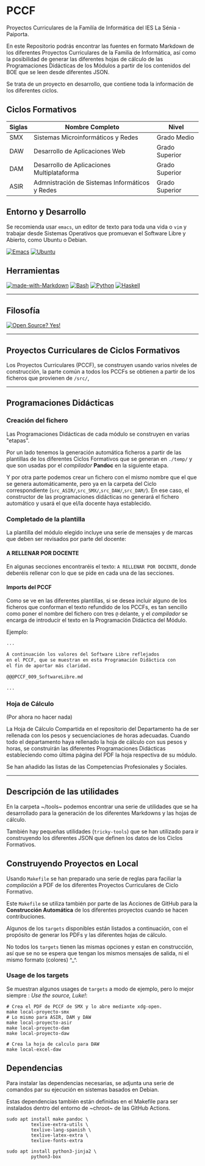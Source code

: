 # PCCF

Proyectos Curriculares de la Familía de Informática del IES La Sénia - Paiporta.

En este Repositorio podrás encontrar las fuentes en formato Markdown de los diferentes
Proyectos Curriculares de la Familia de Informática, así como la posibilidad de generar
las diferentes hojas de cálculo de las Programaciones Didácticas de los Módulos
a partir de los contenidos del BOE que se leen desde diferentes JSON.

Se trata de un proyecto en desarrollo, que contiene toda la información de los 
diferentes ciclos.

## Ciclos Formativos

| Siglas | Nombre Completo | Nivel |
|--------|-----------------|-------|
| SMX    | Sistemas Microinformáticos y Redes | Grado Medio |
| DAW 	 | Desarrollo de Aplicaciones Web | Grado Superior |
| DAM    | Desarrollo de Aplicaciones Multiplataforma | Grado Superior |
| ASIR   | Admnistración de Sistemas Informáticos y Redes | Grado Superior |

## Entorno y Desarrollo

Se recomienda usar `emacs`, un editor de texto para toda una vida o `vim` y trabajar desde
Sistemas Operativos que promuevan el Software Libre y Abierto, como Ubuntu o Debian.

[![Emacs](https://img.shields.io/badge/Emacs-%237F5AB6.svg?&logo=gnu-emacs&logoColor=white)](https://www.gnu.org/software/emacs/)
[![Ubuntu](https://img.shields.io/badge/Ubuntu-E95420?logo=ubuntu&logoColor=white)](#)

## Herramientas

[![made-with-Markdown](https://img.shields.io/badge/Made%20with-Markdown-1f425f.svg)](http://commonmark.org)
[![Bash](https://img.shields.io/badge/Bash-4EAA25?logo=gnubash&logoColor=fff)](#)
[![Python](https://img.shields.io/badge/Python-3776AB?logo=python&logoColor=fff)](#)
[![Haskell](https://img.shields.io/badge/Haskell-3776AB?logo=haskell&logoColor=fff)](#)

---
## Filosofía

[![Open Source? Yes!](https://badgen.net/badge/Open%20Source%20%3F/Yes%21/blue?icon=github)](https://fsfe.org/)

---

## Proyectos Curriculares de Ciclos Formativos

Los Proyectos Curriculares (PCCF), se construyen usando varios niveles de construcción, la parte común a todos
los PCCFs se obtienen a partir de los ficheros que provienen de `/src/`, 

---

## Programaciones Didácticas

### Creación del fichero

Las Programaciones Didácticas de cada módulo se construyen en varias "etapas". 

Por un lado tenemos la generación 
automática ficheros a partir de las plantillas de los diferentes Ciclos Formativos que se generan en `./temp/` y 
que son usadas por el *compilador* **Pandoc** en la siguiente etapa.

Y por otra parte podemos crear un fichero con el mismo nombre que el que se genera automáticamente, pero 
ya en la carpeta del Ciclo correspondiente (`src_ASIR/`,`src_SMX/`,`src_DAW/`,`src_DAM/`). En ese caso, el constructor
de las programaciones didácticas no generará el fichero automático y usará el que el/la docente haya establecido.

### Completado de la plantilla

La plantilla del módulo elegido incluye una serie de mensajes y de marcas que deben ser revisados por parte 
del docente:

#### A RELLENAR POR DOCENTE

En algunas secciones encontraréis el texto: `A RELLENAR POR DOCENTE`, donde deberéis rellenar
con lo que se pide en cada una de las secciones.

#### Imports del PCCF

Como se ve en las diferentes plantillas, si se desea incluir alguno de los ficheros que conforman el texto refundido de los PCCFs, es tan sencillo
como poner el nombre del fichero con tres `@` delante, y el *compilador* se encarga de introducir el texto 
en la Programación Didáctica del Módulo.

Ejemplo:

```markdown
...

A continuación los valores del Software Libre reflejados 
en el PCCF, que se muestran en esta Programación Didáctica con 
el fin de aportar más claridad.

@@@PCCF_009_SoftwareLibre.md

...

```
### Hoja de Cálculo

(Por ahora no hacer nada)

La Hoja de Cálculo Compartida en el repositorio del Departamento ha de ser rellenada con los pesos y 
secuenciaciones de horas adecuadas. Cuando todo el departamento haya rellenado la hoja de cálculo con sus 
pesos y horas, se construirán las diferentes Programaciones Didácticas estableciendo como última página del PDF
la hoja respectiva de su módulo. 

Se han añadido las listas de las Competencias Profesionales y Sociales.

---

## Descripción de las utilidades

En la carpeta ~/tools~ podemos encontrar una serie de utilidades que se ha desarrollado para la generación de los diferentes
Markdowns y las hojas de cálculo.

También hay pequeñas utilidades (`tricky-tools`) que se han utilizado para ir construyendo los diferentes JSON que definen los
datos de los Ciclos Formativos.

## Construyendo Proyectos en Local

Usando `Makefile` se han preparado una serie de reglas para faciliar la *compilación* a PDF de los diferentes Proyectos
Curriculares de Ciclo Formativo.

Este `Makefile` se utiliza también por parte de las Acciones de GitHub para la **Construcción Automática** de los diferentes proyectos cuando se hacen contribuciones.

Algunos de los `targets` disponibles están listados a continuación, con el propósito de generar los PDFs y las diferentes
hojas de cálculo.

No todos los `targets` tienen las mismas opciones y estan en construcción, así que se no se espera que tengan los mismos
mensajes de salida, ni el mismo formato (colores) ^_^.

### Usage de los targets

Se muestran algunos usages de `targets` a modo de ejemplo, pero lo mejor siempre : *Use the source, Luke!*:

```shell
# Crea el PDF de PCCF de SMX y lo abre mediante xdg-open.
make local-proyecto-smx
# Lo mismo para ASIR, DAM y DAW
make local-proyecto-asir
make local-proyecto-dam
make local-proyecto-daw

# Crea la hoja de calculo para DAW
make local-excel-daw
```

## Dependencias

Para instalar las dependencias necesarias, se adjunta una serie de comandos par su ejecución en sistemas basados en Debian.

Estas dependencias también están definidas en el Makefile para ser instalados dentro del entorno
de ~chroot~ de las GitHub Actions.

```shell
sudo apt install make pandoc \
	     texlive-extra-utils \
		 texlive-lang-spanish \
		 texlive-latex-extra \
		 texlive-fonts-extra

sudo apt install python3-jinja2 \
		 python3-box
```
